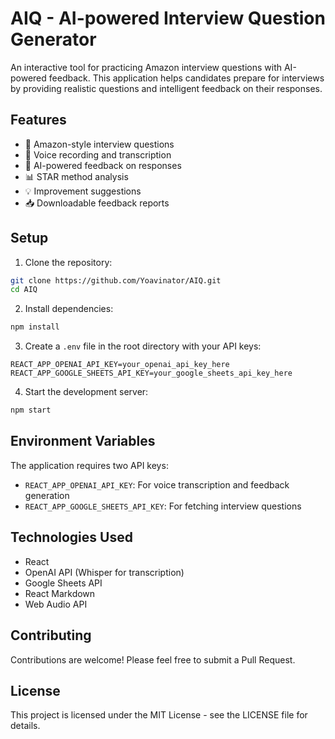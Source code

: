 # AIQ - AI-powered Interview Question Generator

An interactive tool for practicing Amazon interview questions with AI-powered feedback. This application helps candidates prepare for interviews by providing realistic questions and intelligent feedback on their responses.

## Features

- 🎯 Amazon-style interview questions
- 🎤 Voice recording and transcription
- 🤖 AI-powered feedback on responses
- 📊 STAR method analysis
- 💡 Improvement suggestions
- 📥 Downloadable feedback reports

## Setup

1. Clone the repository:
```bash
git clone https://github.com/Yoavinator/AIQ.git
cd AIQ
```

2. Install dependencies:
```bash
npm install
```

3. Create a `.env` file in the root directory with your API keys:
```
REACT_APP_OPENAI_API_KEY=your_openai_api_key_here
REACT_APP_GOOGLE_SHEETS_API_KEY=your_google_sheets_api_key_here
```

4. Start the development server:
```bash
npm start
```

## Environment Variables

The application requires two API keys:
- `REACT_APP_OPENAI_API_KEY`: For voice transcription and feedback generation
- `REACT_APP_GOOGLE_SHEETS_API_KEY`: For fetching interview questions

## Technologies Used

- React
- OpenAI API (Whisper for transcription)
- Google Sheets API
- React Markdown
- Web Audio API

## Contributing

Contributions are welcome! Please feel free to submit a Pull Request.

## License

This project is licensed under the MIT License - see the LICENSE file for details.
